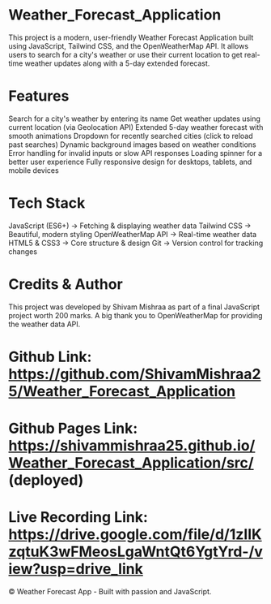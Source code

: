 # Weather_Forecast_Application
This project is a modern, user-friendly Weather Forecast Application built using JavaScript, Tailwind CSS, and the OpenWeatherMap API.
It allows users to search for a city's weather or use their current location to get real-time weather updates along with a 5-day extended forecast.

# Features
Search for a city's weather by entering its name
Get weather updates using current location (via Geolocation API)
Extended 5-day weather forecast with smooth animations
Dropdown for recently searched cities (click to reload past searches)
Dynamic background images based on weather conditions
Error handling for invalid inputs or slow API responses
Loading spinner for a better user experience
Fully responsive design for desktops, tablets, and mobile devices

# Tech Stack
JavaScript (ES6+) → Fetching & displaying weather data
Tailwind CSS → Beautiful, modern styling
OpenWeatherMap API → Real-time weather data
HTML5 & CSS3 → Core structure & design
Git → Version control for tracking changes

# Credits & Author
This project was developed by Shivam Mishraa as part of a final JavaScript project worth 200 marks.
A big thank you to OpenWeatherMap for providing the weather data API.

# Github Link: https://github.com/ShivamMishraa25/Weather_Forecast_Application
# Github Pages Link: https://shivammishraa25.github.io/Weather_Forecast_Application/src/ (deployed)
# Live Recording Link: https://drive.google.com/file/d/1zIlKzqtuK3wFMeosLgaWntQt6YgtYrd-/view?usp=drive_link

© Weather Forecast App - Built with passion and JavaScript.